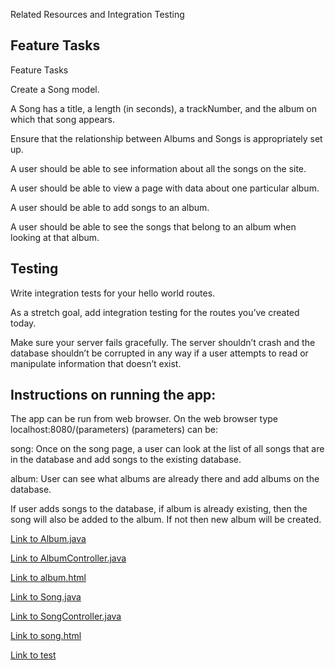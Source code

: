 Related Resources and Integration Testing

## Feature Tasks
Feature Tasks

Create a Song model.

A Song has a title, a length (in seconds), a trackNumber, and the album on which that song appears.

Ensure that the relationship between Albums and Songs is appropriately set up.

A user should be able to see information about all the songs on the site.

A user should be able to view a page with data about one particular album.

A user should be able to add songs to an album.

A user should be able to see the songs that belong to an album when looking at that album.


## Testing
Write integration tests for your hello world routes.

As a stretch goal, add integration testing for the routes you’ve created today.

Make sure your server fails gracefully. 
The server shouldn’t crash and the database shouldn’t be corrupted in any way if a user attempts to read or manipulate information that doesn’t exist.


## Instructions on running the app:

The app can be run from web browser.
On the web browser type localhost:8080/(parameters)
(parameters) can be:

 song: Once on the song page, a user can look at the list of all songs that are in the database and add songs to the existing database.

album: User can see what albums are already there and add albums on the database.

If user adds songs to the database, if album is already existing, then the song will also be added to the album. If not then new album will be created.




[Link to Album.java](https://github.com/sadhikari07/songr/blob/master/src/main/java/com/sudadh/code401javaSongr/songrLab/SongrController.java)

[Link to AlbumController.java](https://github.com/sadhikari07/songr/blob/master/src/test/java/com/sudadh/code401javaSongr/songrLab/SongrControllerTest.java)

[Link to album.html](https://github.com/sadhikari07/songr/blob/master/src/main/java/com/sudadh/code401javaSongr/songrLab/SongrController.java)


[Link to Song.java](https://github.com/sadhikari07/songr/blob/master/src/main/java/com/sudadh/code401javaSongr/songrLab/Song.java)

[Link to SongController.java](https://github.com/sadhikari07/songr/blob/master/src/main/java/com/sudadh/code401javaSongr/songrLab/SongController.java)

[Link to song.html](https://github.com/sadhikari07/songr/blob/master/src/main/resources/templates/song.html)

[Link to test](https://github.com/sadhikari07/songr/blob/master/src/test/java/com/sudadh/code401javaSongr/songrLab/SongControllerTest.java)
